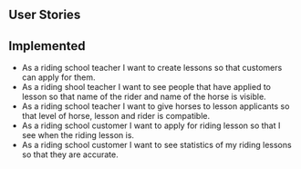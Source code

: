 ## User Stories

## Implemented
* As a riding school teacher I want to create lessons so that customers can apply for them.
* As a riding shool teacher I want to see people that have applied to lesson so that name of the rider and name of the horse is visible.
* As a riding school teacher I want to give horses to lesson applicants so that level of horse, lesson and rider is compatible.
* As a riding school customer I want to apply for riding lesson so that I see when the riding lesson is.
* As a riding school customer I want to see statistics of my riding lessons so that they are accurate.




